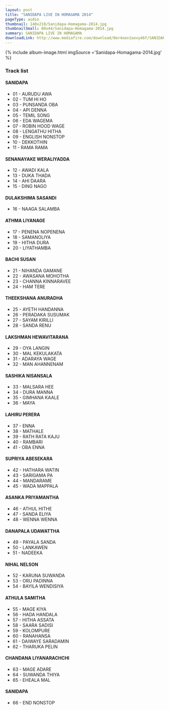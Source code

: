 ```yaml
---
layout: post
title: "SANIDAPA LIVE IN HOMAGAMA 2014"
pageType: audio
thumbnail: 140x210/Sanidapa-Homagama-2014.jpg
thumbnailSmall: 80x44/Sanidapa-Homagama-2014.jpg
summary: SANIDAPA LIVE IN HOMAGAMA
downloadLink: http://www.mediafire.com/download/0er4oex1oovy46f/SANIDAPA_LIVE_IN_HOMAGAMA_2014.rar
---
```


<div class="ab-player" data-boourl="https://audioboom.com/publishing/playlist/v3?autoplay=false&boo_content_type=playlist&data_for_content_type=1275904&image_option=small&link_color=%2358d1eb&player_theme=light&show_title=true&src=https%3A%2F%2Fapi.audioboom.com%2Fplaylists%2F1275904-sanidapa-live-in-homagama-2014" data-boowidth="100%" data-maxheight="285" data-iframestyle="background-color:transparent; display:block; min-width:300px; max-width:700px;" style="background-color:transparent;"></div><script type="text/javascript">(function() { var po = document.createElement("script"); po.type = "text/javascript"; po.async = true; po.src = "https://d15mj6e6qmt1na.cloudfront.net/cdn/embed.js"; var s = document.getElementsByTagName("script")[0]; s.parentNode.insertBefore(po, s); })();</script>

{% include album-image.html imgSource ='Sanidapa-Homagama-2014.jpg' %}

### Track list 



#### SANIDAPA

-   01 - AURUDU AWA 
-   02 - TUM HI HO 
-   03 - PUNSANDA OBA   
-   04 - API DENNA 
-   05 - TEMIL SONG 
-   06 - EDA WAGEMA 
-   07 - ROBIN HOOD WAGE
-   08 - LENGATHU HITHA
-   09 - ENGLISH NONSTOP 
-   10 - DEKKOTHIN
-   11 - RAMA RAMA

####   SENANAYAKE WERALIYADDA

-   12 - AWADI KALA
-   13 - DUKA THADA  
-   14 - AHI DAARA  
-   15 - DING NAGO  

####   DULAKSHIMA SASANDI 

-   16 - NAAGA SALAMBA 

####   ATHMA LIYANAGE

-   17 - PENENA NOPENENA 
-   18 - SAMANOLIYA 
-   19 - HITHA DURA  
-   20 - LIYATHAMBA

####   BACHI SUSAN

-   21 - NIHANDA GAMANE 
-   22 - AWASANA MOHOTHA  
-   23 - CHANNA KINNARAVEE  
-   24 - HAM TERE  

####   THEEKSHANA ANURADHA
 
-   25 - AYETH HANDANNA  
-   26 - PERADAKA SUSUMAK  
-   27 - SAYAM KIRILLI  
-   28 - SANDA RENU 

####   LAKSHMAN HEWAVITARANA

-   29 - OYA LANGIN 
-   30 - MAL KEKULAKATA  
-   31 - ADARAYA WAGE  
-   32 - MAN AHANNENAM 

####   SASHIKA NISANSALA

-   33 - MALSARA HEE  
-   34 - DURA MANNA  
-   35 - GIMHANA KAALE  
-   36 - MAYA 

####  LAHIRU PERERA

-   37 - ENNA  
-   38 - MATHALE  
-   39 - RATH RATA KAJU  
-   40 - RAMBARI  
-   41 - OBA ENNA  

####   SUPRIYA ABESEKARA

-   42 - HATHARA WATIN  
-   43 - SARIGAMA PA  
-   44 - MANDARAME  
-   45 - WADA MAPPALA 

####   ASANKA PRIYAMANTHA

-   46 - ATHUL HITHE  
-   47 - SANDA ELIYA 
-   48 - WENNA WENNA 

####   DANAPALA UDAWATTHA

-   49 - PAYALA SANDA  
-   50 - LANKAWEN  
-   51 - NADEEKA  

####   NIHAL NELSON

-   52 - KARUNA SUWANDA 
-   53 - ORU PADINNA  
-   54 - BAYILA WENDISIYA  

####   ATHULA SAMITHA

-   55 - MAGE KIYA  
-   56 - HADA HANDALA  
-   57 - HITHA ASSATA 
-   58 - SAARA SADISI  
-   59 - KOLOMPURE 
-   60 - RANAHANSA 
-   61 - DAIWAYE SARADAMIN 
-   62 - THARUKA PELIN 

####  CHANDANA LIYANARACHCHI

-   63 - MAGE ADARE 
-   64 - SUWANDA THIYA 
-   65 - EHEALA MAL

####   SANIDAPA

-   66 - END NONSTOP

